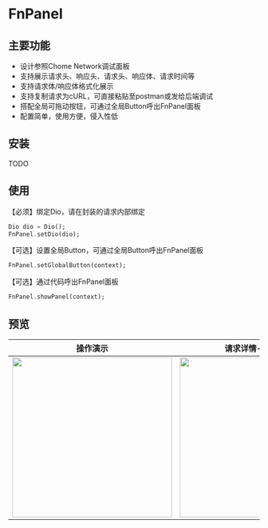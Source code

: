 # FnPanel

## 主要功能
* 设计参照Chome Network调试面板
* 支持展示请求头、响应头、请求头、响应体、请求时间等
* 支持请求体/响应体格式化展示
* 支持复制请求为cURL，可直接粘贴至postman或发给后端调试
* 搭配全局可拖动按钮，可通过全局Button呼出FnPanel面板
* 配置简单，使用方便，侵入性低

## 安装
TODO

## 使用
【必须】绑定Dio，请在封装的请求内部绑定
```dart
Dio dio = Dio();
FnPanel.setDio(dio);
```

【可选】设置全局Button，可通过全局Button呼出FnPanel面板
```dart
FnPanel.setGlobalButton(context);
```

【可选】通过代码呼出FnPanel面板
```dart
FnPanel.showPanel(context);
```

## 预览
|                           操作演示                           |                       请求详情-Headers                       |                      请求详情-Response                       |
| :----------------------------------------------------------: | :----------------------------------------------------------: | :----------------------------------------------------------: |
| <img src="https://zxlee.cn/img/fn-panle-demo1.gif" width="320"/> | <img src="https://zxlee.cn/img/fn-panle-demo2.png" width="320"/> | <img src="https://zxlee.cn/img/fn-panle-demo3.png" width="320"/> |



